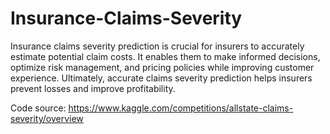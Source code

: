 # Insurance-Claims-Severity
Insurance claims severity prediction is crucial for insurers to accurately estimate potential claim costs. It enables them to make informed decisions, optimize risk management, and pricing policies while improving customer experience. Ultimately, accurate claims severity prediction helps insurers prevent losses and improve profitability.

Code source: https://www.kaggle.com/competitions/allstate-claims-severity/overview
